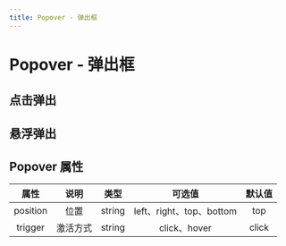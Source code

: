```yaml
---
title: Popover - 弹出框
---
```

# Popover - 弹出框

## 点击弹出
<ClientOnly>
<popover-click-demos></popover-click-demos>
</ClientOnly>

## 悬浮弹出
<ClientOnly>
<popover-hover-demos></popover-hover-demos>
</ClientOnly>

## Popover 属性
|   属性   |   说明   |  类型  |          可选值          | 默认值 |
| :------: | :------: | :----: | :----------------------: | :----: |
| position |   位置   | string | left、right、top、bottom |  top   |
| trigger  | 激活方式 | string |       click、hover       | click  |